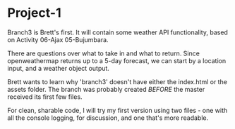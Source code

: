 # Project-1

Branch3 is Brett's first. It will contain some weather API functionality, based on Activity 06-Ajax 05-Bujumbara.

There are questions over what to take in and what to return.
Since openweathermap returns up to a 5-day forecast, we can start by a location input, and a weather object output.

Brett wants to learn why 'branch3' doesn't have either the index.html or the assets folder. The branch was probably created _BEFORE_ the master received its first few files.

For clean, sharable code, I will try my first version using two files - one with all the console logging, for discussion, and one that's more readable.
